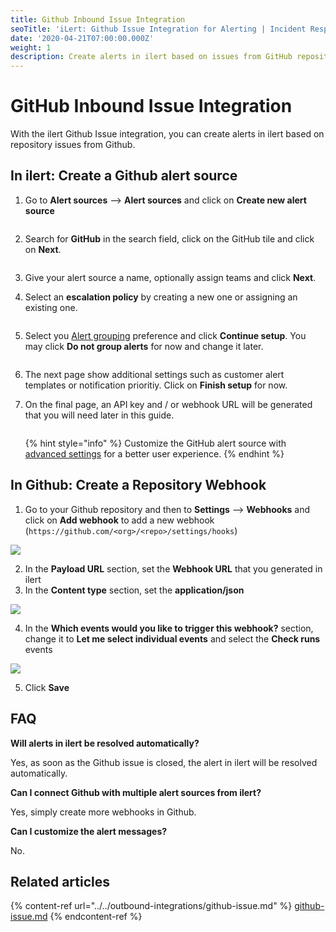 ```yaml
---
title: Github Inbound Issue Integration
seoTitle: 'iLert: Github Issue Integration for Alerting | Incident Response | Uptime'
date: '2020-04-21T07:00:00.000Z'
weight: 1
description: Create alerts in ilert based on issues from GitHub repositories.
---
```


# GitHub Inbound Issue Integration

With the ilert Github Issue integration, you can create alerts in ilert based on repository issues from Github.

## In ilert: Create a Github alert source <a href="#create-alert-source" id="create-alert-source"></a>

1.  Go to **Alert sources** --> **Alert sources** and click on **Create new alert source**

    <figure><img src="../../../.gitbook/assets/Screenshot 2023-08-28 at 10.21.10.png" alt=""><figcaption></figcaption></figure>
2.  Search for **GitHub** in the search field, click on the GitHub tile and click on **Next**.&#x20;

    <figure><img src="../../../.gitbook/assets/Screenshot 2023-08-28 at 10.24.23.png" alt=""><figcaption></figcaption></figure>
3. Give your alert source a name, optionally assign teams and click **Next**.
4.  Select an **escalation policy** by creating a new one or assigning an existing one.

    <figure><img src="../../../.gitbook/assets/Screenshot 2023-08-28 at 11.37.47.png" alt=""><figcaption></figcaption></figure>
5.  Select you [Alert grouping](../../../alerting/alert-sources.md#alert-grouping) preference and click **Continue setup**. You may click **Do not group alerts** for now and change it later.&#x20;

    <figure><img src="../../../.gitbook/assets/Screenshot 2023-08-28 at 11.38.24.png" alt=""><figcaption></figcaption></figure>
6. The next page show additional settings such as customer alert templates or notification prioritiy. Click on **Finish setup** for now.
7.  On the final page, an API key and / or webhook URL will be generated that you will need later in this guide.

    <figure><img src="../../../.gitbook/assets/Screenshot 2023-08-28 at 11.47.34 (1).png" alt=""><figcaption></figcaption></figure>



    {% hint style="info" %}
    Customize the GitHub alert source with [advanced settings](../../../inbound-integrations/github/advanced-settings.md) for a better user experience.
    {% endhint %}

## In Github: Create a Repository Webhook <a href="#in-github" id="in-github"></a>

1. Go to your Github repository and then to **Settings** --> **Webhooks** and click on **Add webhook** to add a new webhook (`https://github.com/<org>/<repo>/settings/hooks`)

![](../../../.gitbook/assets/ghii3.png)

2. In the **Payload URL** section, set the **Webhook URL** that you generated in ilert
3. In the **Content type** section, set the **application/json**

![](../../../.gitbook/assets/ghii4.png)

4. In the **Which events would you like to trigger this webhook?** section, change it to **Let me select individual events** and select the **Check runs** events

![](../../../.gitbook/assets/ghii5.png)

5. Click **Save**

## FAQ <a href="#faq" id="faq"></a>

**Will alerts in ilert be resolved automatically?**

Yes, as soon as the Github issue is closed, the alert in ilert will be resolved automatically.

**Can I connect Github with multiple alert sources from ilert?**

Yes, simply create more webhooks in Github.

**Can I customize the alert messages?**

No.



## Related articles

{% content-ref url="../../outbound-integrations/github-issue.md" %}
[github-issue.md](../../outbound-integrations/github-issue.md)
{% endcontent-ref %}
